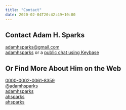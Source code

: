 ```yaml
---
title: "Contact"
date: 2020-02-04T20:42:49+10:00
---
```


## Contact Adam H. Sparks

<i class="fas fa-envelope" title = "E-mail"></i> [adamhsparks@gmail.com](adamhsparks@gmail.com)
<br />
<i class="fab fa-keybase" title = "Keybase"></i> [adamhsparks](https://keybase.io/adamhsparks) or a [public chat using Keybase](https://keybase.io/adamhsparks/chat)  

## Or Find More About Him on the Web

<i class="fab fa-orcid" title = "ORCID"></i> [0000-0002-0061-8359](https://orcid.org/0000-0002-0061-8359)  
<i class="fab fa-twitter" title = "Twitter"></i> [@adamhsparks](https://www.twitter.com/adamhsparks)  
<i class="fab fa-github" title = "GitHub"></i> [adamhsparks](https://www.github.com/adamhsparks)  
<i class="fab fa-flickr" title = "Flickr"></i> [ahsparks](https://www.flickr.com/photos/ahsparks/)  
<i class="fab fa-instagram" title = "Flickr"></i> [ahsparks](https://www.instagram.com/adamhsparks/)  
